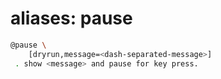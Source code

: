 # aliases: pause

```bash
@pause \
	[dryrun,message=<dash-separated-message>]
 . show <message> and pause for key press.
```
